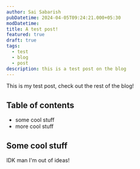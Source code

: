 ```yaml
---
author: Sai Sabarish
pubDatetime: 2024-04-05T09:24:21.000+05:30
modDatetime:
title: A test post!
featured: true
draft: true
tags:
  - test
  - blog
  - post
description: this is a test post on the blog
---
```


This is my test post, check out the rest of the blog!

## Table of contents

- some cool stuff
- more cool stuff

## Some cool stuff

IDK man I'm out of ideas!
